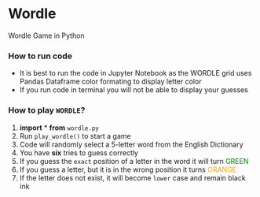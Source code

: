 # Wordle
Wordle Game in Python

### How to run code
- It is best to run the code in Jupyter Notebook as the WORDLE grid uses Pandas Dataframe color formating to display letter color
- If you run code in terminal you will not be able to display your guesses

### How to play `WORDLE`?

1. **import** * **from** `wordle.py` 
2. Run `play_wordle()` to start a game
3. Code will randomly select a 5-letter word from the English Dictionary
4. You have **six** tries to guess correctly
5. If you guess the `exact` position of a letter in the word it will turn <span style="color:green">GREEN</span>
6. If you guess a letter, but it is in the wrong position it turns <span style="color:orange">ORANGE</span>
7. If the letter does not exist, it will become `lower` case and remain black ink

